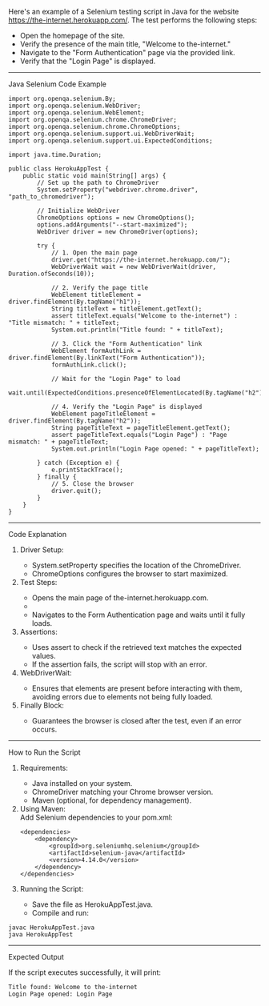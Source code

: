Here's an example of a Selenium testing script in Java for the website https://the-internet.herokuapp.com/. The test performs the following steps:
<ul>
<li>Open the homepage of the site.</li>
<li>Verify the presence of the main title, "Welcome to the-internet."</li>
<li>Navigate to the "Form Authentication" page via the provided link.</li>
<li>Verify that the "Login Page" is displayed.</li>
</ul>
<hr>
Java Selenium Code Example

    import org.openqa.selenium.By;
    import org.openqa.selenium.WebDriver;
    import org.openqa.selenium.WebElement;
    import org.openqa.selenium.chrome.ChromeDriver;
    import org.openqa.selenium.chrome.ChromeOptions;
    import org.openqa.selenium.support.ui.WebDriverWait;
    import org.openqa.selenium.support.ui.ExpectedConditions;

    import java.time.Duration;

    public class HerokuAppTest {
        public static void main(String[] args) {
            // Set up the path to ChromeDriver
            System.setProperty("webdriver.chrome.driver", "path_to_chromedriver");
    
            // Initialize WebDriver
            ChromeOptions options = new ChromeOptions();
            options.addArguments("--start-maximized");
            WebDriver driver = new ChromeDriver(options);
    
            try {
                // 1. Open the main page
                driver.get("https://the-internet.herokuapp.com/");
                WebDriverWait wait = new WebDriverWait(driver, Duration.ofSeconds(10));
    
                // 2. Verify the page title
                WebElement titleElement = driver.findElement(By.tagName("h1"));
                String titleText = titleElement.getText();
                assert titleText.equals("Welcome to the-internet") : "Title mismatch: " + titleText;
                System.out.println("Title found: " + titleText);
    
                // 3. Click the "Form Authentication" link
                WebElement formAuthLink = driver.findElement(By.linkText("Form Authentication"));
                formAuthLink.click();
    
                // Wait for the "Login Page" to load
                wait.until(ExpectedConditions.presenceOfElementLocated(By.tagName("h2")));
    
                // 4. Verify the "Login Page" is displayed
                WebElement pageTitleElement = driver.findElement(By.tagName("h2"));
                String pageTitleText = pageTitleElement.getText();
                assert pageTitleText.equals("Login Page") : "Page mismatch: " + pageTitleText;
                System.out.println("Login Page opened: " + pageTitleText);
    
            } catch (Exception e) {
                e.printStackTrace();
            } finally {
                // 5. Close the browser
                driver.quit();
            }
        }
    }
<hr>    
Code Explanation
<ol>
    <li>Driver Setup:</li>
    <ul>
        <li>System.setProperty specifies the location of the ChromeDriver.</li>
        <li>ChromeOptions configures the browser to start maximized.</li>
    </ul>
    <li>Test Steps:</li>
    <ul>
        <li>Opens the main page of the-internet.herokuapp.com.</li>
        <li><Finds elements using locators like By.tagName and By.linkText.</li>
        <li>Navigates to the Form Authentication page and waits until it fully loads.</li>
    </ul>
    <li>Assertions:</li>
        <ul>
        <li>Uses assert to check if the retrieved text matches the expected values.</li>
        <li>If the assertion fails, the script will stop with an error.</li>
        </ul>
    <li>WebDriverWait:</li>
        <ul>
        <li>Ensures that elements are present before interacting with them, avoiding errors due to elements not being fully loaded.</li>
        </ul>
    <li>Finally Block:</li>
    <ul>
        <li>Guarantees the browser is closed after the test, even if an error occurs.</li>
    </ul>
</ol>
<hr>
How to Run the Script
<ol>
    <li>Requirements:</li>
    <ul>
        <li>Java installed on your system.</li>
        <li>ChromeDriver matching your Chrome browser version.</li>
        <li>Maven (optional, for dependency management).</li>
    </ul>
    <li>Using Maven:</li>
    Add Selenium dependencies to your pom.xml:
    </ul>

    <dependencies>
        <dependency>
            <groupId>org.seleniumhq.selenium</groupId>
            <artifactId>selenium-java</artifactId>
            <version>4.14.0</version>
        </dependency>
    </dependencies>

<li>Running the Script:</li>
<ul>   
    <li>Save the file as HerokuAppTest.java.</li>
    <li>Compile and run:</li>
</ol>

    javac HerokuAppTest.java
    java HerokuAppTest
<hr>
Expected Output

If the script executes successfully, it will print:

    Title found: Welcome to the-internet
    Login Page opened: Login Page
